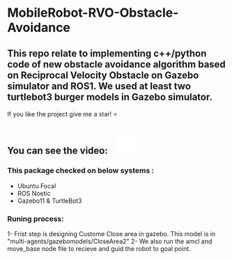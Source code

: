 # MobileRobot-RVO-Obstacle-Avoidance
This repo relate to implementing c++/python code of new obstacle avoidance algorithm based on Reciprocal Velocity Obstacle on Gazebo simulator and ROS1. 
We used at least two turtlebot3 burger models in Gazebo simulator.
---
If you like the project give me a star! :star: 

You can see the video: &nbsp;&nbsp;
[![website](./img/youtube-dark.svg)](https://www.youtube.com/channel/UCyRBig4xgAdaRdIz14Xymrg)
&nbsp;&nbsp;
---

### This package checked on below systems :
- Ubuntu Focal
- ROS Noetic 
- Gazebo11 & TurtleBot3
### Runing process:
1- Frist step is designing Custome Close area in gazebo. This model is in "multi-agents/gazebomodels/CloseArea2"
2- We also run the amcl and move_base node file to recieve and guid the robot to goal point.
